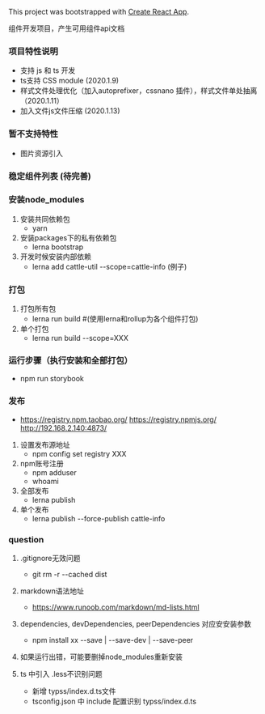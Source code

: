 This project was bootstrapped with [Create React App](https://github.com/facebook/create-react-app).

组件开发项目，产生可用组件api文档

### 项目特性说明
- 支持 js 和 ts 开发
- ts支持 CSS module  (2020.1.9) 
- 样式文件处理优化（加入autoprefixer，cssnano 插件），样式文件单处抽离 （2020.1.11）
- 加入文件js文件压缩 (2020.1.13)

### 暂不支持特性
- 图片资源引入

### 稳定组件列表 (待完善)


### 安装node_modules

1. 安装共同依赖包
   - yarn
2. 安装packages下的私有依赖包
   - lerna bootstrap
3. 开发时候安装内部依赖
   - lerna add cattle-util --scope=cattle-info (例子)

### 打包

1. 打包所有包
   - lerna run build #(使用lerna和rollup为各个组件打包)
2. 单个打包
   - lerna run build --scope=XXX

### 运行步骤（执行安装和全部打包）

 - npm run storybook

### 发布 

- https://registry.npm.taobao.org/  https://registry.npmjs.org/    http://192.168.2.140:4873/
1. 设置发布源地址
   - npm config set registry XXX
2. npm账号注册
   - npm adduser
   - whoami
3. 全部发布
   - lerna publish
4. 单个发布
   - lerna publish --force-publish cattle-info

### question 

1. .gitignore无效问题
   - git rm -r --cached dist
2. markdown语法地址
   - https://www.runoob.com/markdown/md-lists.html
3. dependencies, devDependencies, peerDependencies 对应安安装参数
   - npm install xx --save | --save-dev | --save-peer 
4. 如果运行出错，可能要删掉node_modules重新安装

5. ts 中引入 .less不识别问题
   - 新增 typss/index.d.ts文件
   - tsconfig.json 中 include 配置识别 typss/index.d.ts

